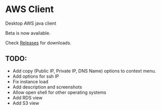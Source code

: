 # AWS Client
Desktop AWS java client

Beta is now available.

Check [Releases](https://github.com/gadelkareem/aws-client/releases) for downloads.


TODO:
- 
- Add copy (Public IP, Private IP, DNS Name) options to context menu.
- Add options for ssh IP
- Fix instance load
- Add description and screenshots
- Allow open shell for other operating systems
- Add RDS view
- Add S3 view


